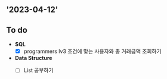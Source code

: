## '2023-04-12'

## To do
+ **SQL**
  + [x] programmers lv3 조건에 맞는 사용자와 총 거래금액 조회하기

+ **Data Structure**
  + [ ] List 공부하기
  
